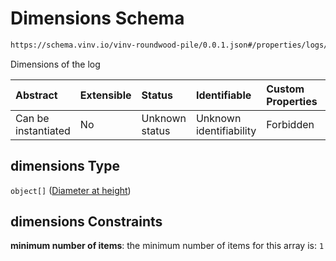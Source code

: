 # Dimensions Schema

```txt
https://schema.vinv.io/vinv-roundwood-pile/0.0.1.json#/properties/logs/items/properties/dimensions
```

Dimensions of the log

| Abstract            | Extensible | Status         | Identifiable            | Custom Properties | Additional Properties | Access Restrictions | Defined In                                                                                                              |
| :------------------ | :--------- | :------------- | :---------------------- | :---------------- | :-------------------- | :------------------ | :---------------------------------------------------------------------------------------------------------------------- |
| Can be instantiated | No         | Unknown status | Unknown identifiability | Forbidden         | Allowed               | none                | [dereferenced.doc.json\*](../../../../../vinv-schemas/vinv-tree/out/0.0.1/dereferenced.doc.json "open original schema") |

## dimensions Type

`object[]` ([Diameter at height](dereferenced-properties-logs-log-properties-dimensions-diameter-at-height.md))

## dimensions Constraints

**minimum number of items**: the minimum number of items for this array is: `1`
